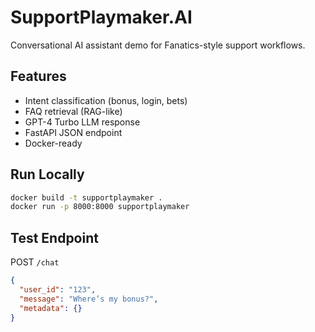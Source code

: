 # SupportPlaymaker.AI

Conversational AI assistant demo for Fanatics-style support workflows.

## Features
- Intent classification (bonus, login, bets)
- FAQ retrieval (RAG-like)
- GPT-4 Turbo LLM response
- FastAPI JSON endpoint
- Docker-ready

## Run Locally
```bash
docker build -t supportplaymaker .
docker run -p 8000:8000 supportplaymaker
```

## Test Endpoint
POST `/chat`
```json
{
  "user_id": "123",
  "message": "Where’s my bonus?",
  "metadata": {}
}
```

